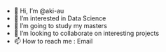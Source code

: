 - 👋 Hi, I’m @aki-au
- 👀 I’m interested in Data Science
- 🌱 I’m going to study my masters 
- 💞️ I’m looking to collaborate on interesting projects
- 📫 How to reach me : Email

<!---
aki-au/aki-au is a ✨ special ✨ repository because its `README.md` (this file) appears on your GitHub profile.
You can click the Preview link to take a look at your changes.
--->
